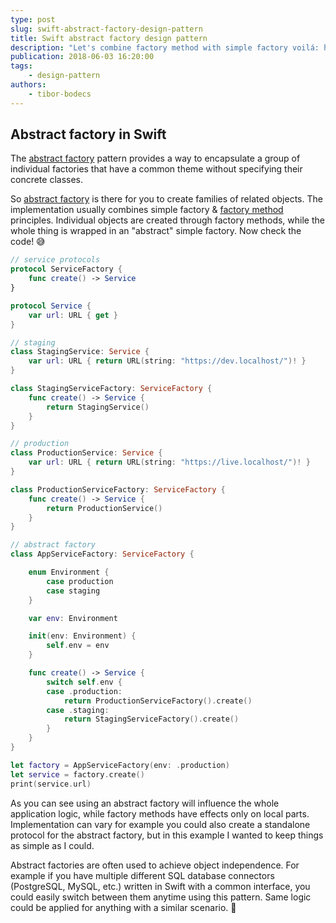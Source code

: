 ```yaml
---
type: post
slug: swift-abstract-factory-design-pattern
title: Swift abstract factory design pattern
description: "Let's combine factory method with simple factory voilá: here is the abstract factory design pattern written in Swift language!"
publication: 2018-06-03 16:20:00
tags: 
    - design-pattern
authors:
    - tibor-bodecs
---
```


## Abstract factory in Swift

The [abstract factory](https://en.wikipedia.org/wiki/Abstract_factory_pattern) pattern provides a way to encapsulate a group of individual factories that have a common theme without specifying their concrete classes.

So [abstract factory](https://medium.com/jeremy-codes/the-abstract-factory-8bbfffc2f77c) is there for you to create families of related objects. The implementation usually combines simple factory & [factory method](https://stackoverflow.com/questions/5739611/differences-between-abstract-factory-pattern-and-factory-method) principles. Individual objects are created through factory methods, while the whole thing is wrapped in an "abstract" simple factory. Now check the code! 😅

```swift
// service protocols
protocol ServiceFactory {
    func create() -> Service
}

protocol Service {
    var url: URL { get }
}

// staging
class StagingService: Service {
    var url: URL { return URL(string: "https://dev.localhost/")! }
}

class StagingServiceFactory: ServiceFactory {
    func create() -> Service {
        return StagingService()
    }
}

// production
class ProductionService: Service {
    var url: URL { return URL(string: "https://live.localhost/")! }
}

class ProductionServiceFactory: ServiceFactory {
    func create() -> Service {
        return ProductionService()
    }
}

// abstract factory
class AppServiceFactory: ServiceFactory {

    enum Environment {
        case production
        case staging
    }

    var env: Environment

    init(env: Environment) {
        self.env = env
    }

    func create() -> Service {
        switch self.env {
        case .production:
            return ProductionServiceFactory().create()
        case .staging:
            return StagingServiceFactory().create()
        }
    }
}

let factory = AppServiceFactory(env: .production)
let service = factory.create()
print(service.url)
```

As you can see using an abstract factory will influence the whole application logic, while factory methods have effects only on local parts. Implementation can vary for example you could also create a standalone protocol for the abstract factory, but in this example I wanted to keep things as simple as I could.

Abstract factories are often used to achieve object independence. For example if you have multiple different SQL database connectors (PostgreSQL, MySQL, etc.) written in Swift with a common interface, you could easily switch between them anytime using this pattern. Same logic could be applied for anything with a similar scenario. 🤔
